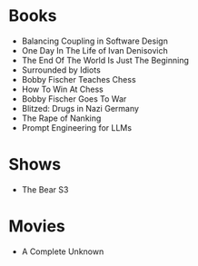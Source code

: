# Books

- Balancing Coupling in Software Design
- One Day In The Life of Ivan Denisovich
- The End Of The World Is Just The Beginning
- Surrounded by Idiots
- Bobby Fischer Teaches Chess
- How To Win At Chess
- Bobby Fischer Goes To War
- Blitzed: Drugs in Nazi Germany
- The Rape of Nanking
- Prompt Engineering for LLMs

# Shows

- The Bear S3

# Movies

- A Complete Unknown